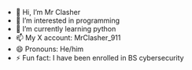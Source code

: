 - 👋 Hi, I’m Mr Clasher
- 👀 I’m interested in programming 
- 🌱 I’m currently learning python  
- 📫 My X account: MrClasher_911
- 😄 Pronouns: He/him
- ⚡ Fun fact: I have been enrolled in BS cybersecurity 

<!---
MrClasher911/MrClasher911 is a ✨ special ✨ repository because its `README.md` (this file) appears on your GitHub profile.
You can click the Preview link to take a look at your changes.
--->
